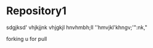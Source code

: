Repository1
===========

sdgjksd'
vhjkjjnk
vhjgkjl
hnvhmbh;ll
''hmvjkl'khngv;'":nk,"

forking u for pull
